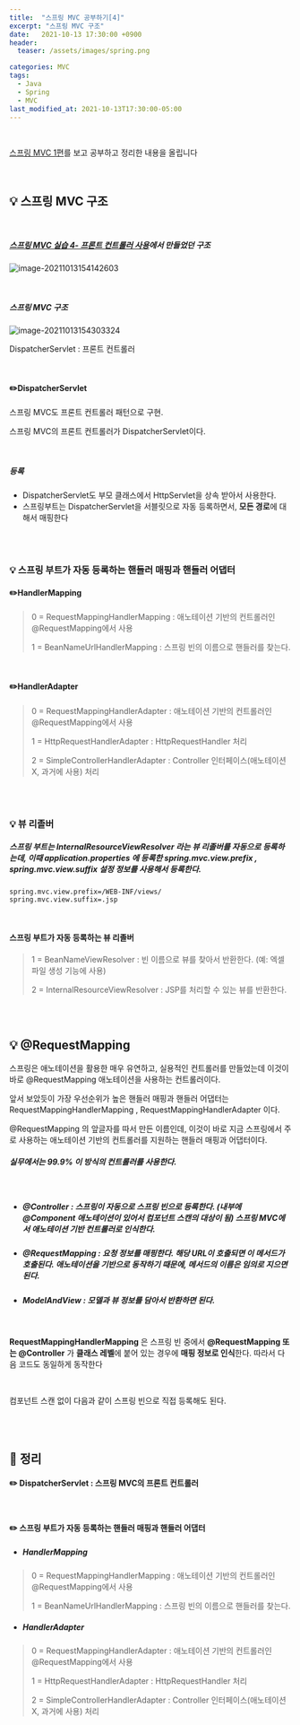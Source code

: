 ```yaml
---
title:  "스프링 MVC 공부하기[4]"
excerpt: "스프링 MVC 구조"
date:   2021-10-13 17:30:00 +0900
header:
  teaser: /assets/images/spring.png

categories: MVC
tags:
  - Java
  - Spring
  - MVC
last_modified_at: 2021-10-13T17:30:00-05:00
---
```


<br/>

[스프링 MVC 1편](https://www.inflearn.com/course/%EC%8A%A4%ED%94%84%EB%A7%81-mvc-1/dashboard)를 보고 공부하고 정리한 내용을 올립니다

<br/>

## 💡 스프링 MVC 구조

<br/>

##### [스프링 MVC 실습 4- 프론트 컨트롤러 사용](https://shindonghun1.github.io/mvc/%EC%8A%A4%ED%94%84%EB%A7%81-MVC-%EC%8B%A4%EC%8A%B5-4/)에서 만들었던 구조

![image-20211013154142603](C:/Users/huipu/AppData/Roaming/Typora/typora-user-images/image-20211013154142603.png)

<br/>

##### 스프링 MVC 구조

![image-20211013154303324](C:/Users/huipu/AppData/Roaming/Typora/typora-user-images/image-20211013154303324.png)

DispatcherServlet : 프론트 컨트롤러

<br/>

#### ✏️DispatcherServlet

스프링 MVC도 프론트 컨트롤러 패턴으로 구현.

스프링 MVC의 프론트 컨트롤러가 DispatcherServlet이다.

<br/>

##### 등록

- DispatcherServlet도 부모 클래스에서 HttpServlet을 상속 받아서 사용한다.
- 스프링부트는 DispatcherServlet을 서블릿으로 자동 등록하면서, **모든 경로**에 대해서 매핑한다

<script src="https://gist.github.com/ShinDongHun1/e794ee8c48999af2e59b5da5dd5dea90.js"></script>

<br/>

<br/>

### 💡 스프링 부트가 자동 등록하는 핸들러 매핑과 핸들러 어댑터

#### ✏️HandlerMapping

> 0 = RequestMappingHandlerMapping : 애노테이션 기반의 컨트롤러인 @RequestMapping에서 사용 
>
> 1 = BeanNameUrlHandlerMapping : 스프링 빈의 이름으로 핸들러를 찾는다.

<br/>

#### ✏️HandlerAdapter

> 0 = RequestMappingHandlerAdapter : 애노테이션 기반의 컨트롤러인 @RequestMapping에서 사용 
>
> 1 = HttpRequestHandlerAdapter : HttpRequestHandler 처리 
>
> 2 = SimpleControllerHandlerAdapter : Controller 인터페이스(애노테이션X, 과거에 사용) 처리

<br/>

<br/>

### 💡 뷰 리졸버

##### 스프링 부트는 InternalResourceViewResolver 라는 뷰 리졸버를 자동으로 등록하는데, 이때 application.properties 에 등록한 spring.mvc.view.prefix , spring.mvc.view.suffix 설정 정보를 사용해서 등록한다.

```
spring.mvc.view.prefix=/WEB-INF/views/
spring.mvc.view.suffix=.jsp
```

<br/>

#### 스프링 부트가 자동 등록하는 뷰 리졸버

> 1 = BeanNameViewResolver : 빈 이름으로 뷰를 찾아서 반환한다. (예: 엑셀 파일 생성 기능에 사용) 
>
> 2 = InternalResourceViewResolver : JSP를 처리할 수 있는 뷰를 반환한다.

<br/>

<br/>

## 💡 @RequestMapping

스프링은 애노테이션을 활용한 매우 유연하고, 실용적인 컨트롤러를 만들었는데 이것이 바로 @RequestMapping 애노테이션을 사용하는 컨트롤러이다.

앞서 보았듯이 가장 우선순위가 높은 핸들러 매핑과 핸들러 어댑터는 RequestMappingHandlerMapping , RequestMappingHandlerAdapter 이다. 

@RequestMapping 의 앞글자를 따서 만든 이름인데, 이것이 바로 지금 스프링에서 주로 사용하는 애노테이션 기반의 컨트롤러를 지원하는 핸들러 매핑과 어댑터이다. 

##### 실무에서는 99.9% 이 방식의 컨트롤러를 사용한다.

<br/>

<script src="https://gist.github.com/ShinDongHun1/76801cdad7d5e19095c4652f0cb4b173.js"></script>

- ##### @Controller : 스프링이 자동으로 스프링 빈으로 등록한다. (내부에 @Component 애노테이션이 있어서 컴포넌트 스캔의 대상이 됨) 스프링 MVC에서 애노테이션 기반 컨트롤러로 인식한다. 

- ##### @RequestMapping : 요청 정보를 매핑한다. 해당 URL이 호출되면 이 메서드가 호출된다. 애노테이션을 기반으로 동작하기 때문에, 메서드의 이름은 임의로 지으면 된다. 

- ##### ModelAndView : 모델과 뷰 정보를 담아서 반환하면 된다.

<br/>

**RequestMappingHandlerMapping** 은 스프링 빈 중에서 **@RequestMapping 또는 @Controller** 가 **클래스 레벨**에 붙어 있는 경우에 **매핑 정보로 인식**한다. 따라서 다음 코드도 동일하게 동작한다

<script src="https://gist.github.com/ShinDongHun1/b01ea8fa1a9960dab41117bc5e4b51da.js"></script>

<br/>

컴포넌트 스캔 없이 다음과 같이 스프링 빈으로 직접 등록해도 된다.

<script src="https://gist.github.com/ShinDongHun1/60ca77c60f09d217d76d91a235e1f2b5.js"></script>

<br/>

<br/>

## 🧾 정리

#### ✏️ DispatcherServlet : 스프링 MVC의 프론트 컨트롤러

<br/>

#### ✏️  스프링 부트가 자동 등록하는 핸들러 매핑과 핸들러 어댑터

- ##### HandlerMapping

> 0 = RequestMappingHandlerMapping : 애노테이션 기반의 컨트롤러인 @RequestMapping에서 사용 
>
> 1 = BeanNameUrlHandlerMapping : 스프링 빈의 이름으로 핸들러를 찾는다.

- ##### HandlerAdapter

> 0 = RequestMappingHandlerAdapter : 애노테이션 기반의 컨트롤러인 @RequestMapping에서 사용 
>
> 1 = HttpRequestHandlerAdapter : HttpRequestHandler 처리 
>
> 2 = SimpleControllerHandlerAdapter : Controller 인터페이스(애노테이션X, 과거에 사용) 처리